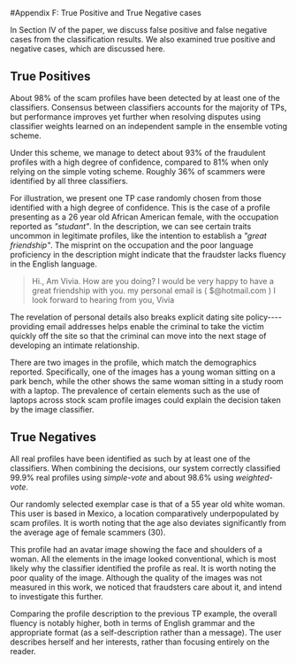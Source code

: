 #Appendix F: True Positive and True Negative cases

In Section IV of the paper, we discuss false positive and false negative cases
from the classification results. We also examined true positive and negative
cases, which are discussed here.

## True Positives

About 98% of the scam profiles have been detected by at least one of the
classifiers. Consensus between classifiers accounts for the majority of TPs, but
performance improves yet further when resolving disputes using classifier
weights learned on an independent sample in the ensemble voting scheme.
 
Under this scheme, we manage to detect about 93% of the fraudulent profiles with
a high degree of confidence, compared to 81\% when only relying on the simple
voting scheme. Roughly 36% of scammers were identified by all three classifiers. 

For illustration, we present one TP case randomly chosen from those identified
with a high degree of confidence.  This is the case of a profile presenting as a
26 year old African American female, with the occupation reported as
_"studant"_.  In the description, we can see certain traits uncommon in
legitimate profiles, like the intention to establish a _"great friendship"_.
The misprint on the occupation and the poor language proficiency in the
description might indicate that the fraudster lacks fluency in the English
language. 


> Hi.,
> Am Vivia. How are you doing? I would be very happy to have a great friendship with you. my personal email is ( <user>$@hotmail.com ) I look forward to hearing from you,
> Vivia

The revelation of personal details also breaks
explicit dating site policy----providing email addresses helps enable 
the criminal to take the victim quickly off the site so that the criminal can 
move into the next stage of developing an intimate relationship. 

There are two images in the profile, which match the demographics reported. 
Specifically, one of the images has a young woman sitting on a park bench, 
while the other shows the same woman sitting in a study room with a 
laptop. The prevalence of certain elements such as the use of laptops 
across stock scam profile images could explain the decision taken by the image
classifier. 


## True Negatives 

All real profiles have been identified as such by at least one of the classifiers. 
When combining the decisions, our system correctly classified 99.9% real 
profiles using _simple-vote_ and about 98.6% using _weighted-vote_. 

Our randomly selected exemplar case is that 
of a 55 year old white woman. 
This user is based in Mexico, a location comparatively underpopulated by scam
profiles. It is worth noting that the age also deviates significantly 
from the average age of female scammers (30). 

This profile had an avatar image showing the face and shoulders of a woman. 
All the elements in the image looked conventional,
which is most likely why the classifier identified the profile as real. It is 
worth noting the poor quality of the image. Although the 
quality of the images was not measured in this work, we noticed that fraudsters care 
about it, and intend to investigate this further.

Comparing the profile description to the previous TP example, the overall
fluency is notably higher, both in terms of English grammar and the appropriate
format (as a self-description rather than a message). The user describes herself
and her interests, rather than focusing entirely on the reader.

